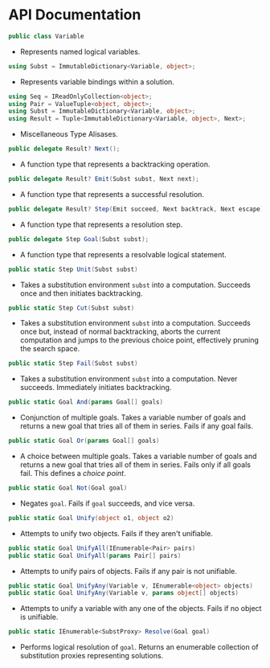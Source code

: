 # **API Documentation**

```csharp
public class Variable
```
- Represents named logical variables.

```csharp
using Subst = ImmutableDictionary<Variable, object>;
```
- Represents variable bindings within a solution.

```csharp
using Seq = IReadOnlyCollection<object>;
using Pair = ValueTuple<object, object>;
using Subst = ImmutableDictionary<Variable, object>;
using Result = Tuple<ImmutableDictionary<Variable, object>, Next>;
```
- Miscellaneous Type Alisases.

```csharp
public delegate Result? Next();
```
- A function type that represents a backtracking operation.

```csharp
public delegate Result? Emit(Subst subst, Next next);
```
- A function type that represents a successful resolution.

```csharp
public delegate Result? Step(Emit succeed, Next backtrack, Next escape);
```
- A function type that represents a resolution step.

```csharp
public delegate Step Goal(Subst subst);
```
- A function type that represents a resolvable logical statement.

```csharp
public static Step Unit(Subst subst)
```
- Takes a substitution environment `subst` into a computation. Succeeds once and then initiates backtracking.

```csharp
public static Step Cut(Subst subst)
```
- Takes a substitution environment `subst` into a computation. Succeeds once but, instead of normal backtracking, aborts the current computation and jumps to the previous choice point, effectively pruning the search space.

```csharp
public static Step Fail(Subst subst)
```
- Takes a substitution environment `subst` into a computation. Never succeeds. Immediately initiates backtracking.

```csharp
public static Goal And(params Goal[] goals)
```
- Conjunction of multiple goals. Takes a variable number of goals and returns a new goal that tries all of them in series. Fails if any goal fails.

```csharp
public static Goal Or(params Goal[] goals)
```
- A choice between multiple goals. Takes a variable number of goals and returns a new goal that tries all of them in series. Fails only if all goals fail. This defines a *choice point*.

```csharp
public static Goal Not(Goal goal)
```
- Negates `goal`. Fails if `goal` succeeds, and vice versa.

```csharp
public static Goal Unify(object o1, object o2)
```
- Attempts to unify two objects. Fails if they aren't unifiable.

```csharp
public static Goal UnifyAll(IEnumerable<Pair> pairs)
public static Goal UnifyAll(params Pair[] pairs)
```
- Attempts to unify pairs of objects. Fails if any pair is not unifiable.

```csharp
public static Goal UnifyAny(Variable v, IEnumerable<object> objects)
public static Goal UnifyAny(Variable v, params object[] objects)
```
- Attempts to unify a variable with any one of the objects. Fails if no object is unifiable.

```csharp
public static IEnumerable<SubstProxy> Resolve(Goal goal)
```
- Performs logical resolution of `goal`. Returns an enumerable collection of substitution proxies representing solutions.
